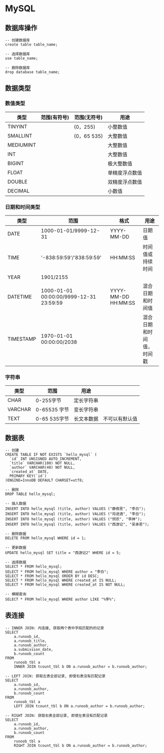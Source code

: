 # MySQL

## 数据库操作
```shell script
-- 创建数据库
create table table_name;

-- 选择数据库
use table_name;

-- 删除数据库
drop database table_name;
```

## 数据类型
### 数值类型
|类型|范围(有符号)|范围(无符号)|用途|
|---|---|---|---|
|TINYINT| |(0，255)|小整数值|
|SMALLINT| |(0，65 535)|大整数值|
|MEDIUMINT| | |大整数值|
|INT| | |大整数值|
|BIGINT| | |极大整数值|
|FLOAT| | |单精度浮点数值|
|DOUBLE| | |双精度浮点数值|
|DECIMAL| | |小数值|

### 日期和时间类型
|类型|范围|格式|用途|
|---|---|---|---|
|DATE|1000-01-01/9999-12-31|YYYY-MM-DD|日期值|
|TIME|'-838:59:59'/'838:59:59'|HH:MM:SS|时间值或持续时间|
|YEAR|1901/2155| | |
|DATETIME|1000-01-01 00:00:00/9999-12-31 23:59:59|YYYY-MM-DD HH:MM:SS|混合日期和时间值|
|TIMESTAMP|1970-01-01 00:00:00/2038| |混合日期和时间值，时间戳|

### 字符串
|类型|范围|用途||
|---|---|---|---|
|CHAR|0-255字节|定长字符串||
|VARCHAR|0-65535 字节|变长字符串||
|TEXT|0-65 535字节|长文本数据|不可以有默认值|

## 数据表
```shell script
-- 创建
CREATE TABLE IF NOT EXISTS `hello_mysql` (
  `id` INT UNSIGNED AUTO_INCREMENT,
  `title` VARCHAR(100) NOT NULL,
  `author` VARCHAR(40) NOT NULL,
  `created_at` DATE,
  PRIMARY KEY(`id`)
)ENGINE=InnoDB DEFAULT CHARSET=utf8;

-- 删除
DROP TABLE hello_mysql;

-- 插入数据
INSERT INTO hello_mysql (title, author) VALUES ("静夜思", "李白");
INSERT INTO hello_mysql (title, author) VALUES ("将进酒", "李白");
INSERT INTO hello_mysql (title, author) VALUES ("悯农", "李绅");
INSERT INTO hello_mysql (title, author) VALUES ("西游记", "吴承恩");

-- 删除数据
DELETE FROM hello_mysql WHERE id = 1;

-- 更新数据
UPDATE hello_mysql SET title = "西游记2" WHERE id = 5;

-- 选择数据
SELECT * FROM hello_mysql;
SELECT * FROM hello_mysql WHERE author = "李白";
SELECT * FROM hello_mysql ORDER BY id DESC;
SELECT * FROM hello_mysql WHERE created_at IS NULL;
SELECT * FROM hello_mysql WHERE created_at IS NOT NULL;

-- 模糊查询
SELECT * FROM hello_mysql WHERE author LIKE "%李%";
```

## 表连接
```shell script
-- INNER JOIN: 内连接, 获取两个表中字段匹配的的记录
SELECT
	a.runoob_id,
	a.runoob_title,
	a.runoob_author,
	a.submission_date,
	b.runoob_count
FROM
	runoob_tbl a
	INNER JOIN tcount_tbl b ON a.runoob_author = b.runoob_author;
	
-- LEFT JOIN: 获取左表全部记录, 即使右表没有匹配记录
SELECT
	a.runoob_id,
	a.runoob_author,
	b.runoob_count 
FROM
	runoob_tbl a
	LEFT JOIN tcount_tbl b ON a.runoob_author = b.runoob_author;
	
-- RIGHT JOIN: 获取右表全部记录, 即使左表没有匹配记录
SELECT
	a.runoob_id,
	a.runoob_author,
	b.runoob_count 
FROM
	runoob_tbl a
	RIGHT JOIN tcount_tbl b ON a.runoob_author = b.runoob_author;
```